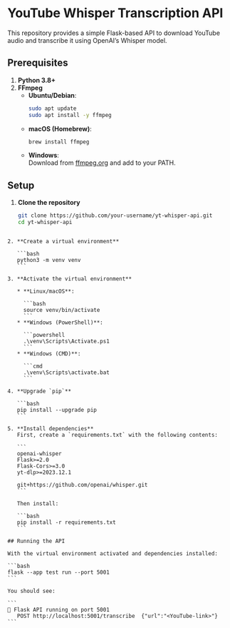 
# YouTube Whisper Transcription API

This repository provides a simple Flask-based API to download YouTube audio and transcribe it using OpenAI’s Whisper model.

## Prerequisites

1. **Python 3.8+**  
2. **FFmpeg**  
   - **Ubuntu/Debian**:  
     ```bash
     sudo apt update
     sudo apt install -y ffmpeg
     ```
   - **macOS (Homebrew)**:  
     ```bash
     brew install ffmpeg
     ```
   - **Windows**:  
     Download from [ffmpeg.org](https://ffmpeg.org/) and add to your PATH.

## Setup

1. **Clone the repository**  
   ```bash
   git clone https://github.com/your-username/yt-whisper-api.git
   cd yt-whisper-api
````

2. **Create a virtual environment**

   ```bash
   python3 -m venv venv
   ```

3. **Activate the virtual environment**

   * **Linux/macOS**:

     ```bash
     source venv/bin/activate
     ```
   * **Windows (PowerShell)**:

     ```powershell
     .\venv\Scripts\Activate.ps1
     ```
   * **Windows (CMD)**:

     ```cmd
     .\venv\Scripts\activate.bat
     ```

4. **Upgrade `pip`**

   ```bash
   pip install --upgrade pip
   ```

5. **Install dependencies**
   First, create a `requirements.txt` with the following contents:

   ```
   openai-whisper
   Flask>=2.0
   Flask-Cors>=3.0
   yt-dlp>=2023.12.1
   
   git+https://github.com/openai/whisper.git
   ```

   Then install:

   ```bash
   pip install -r requirements.txt
   ```

## Running the API

With the virtual environment activated and dependencies installed:

```bash
flask --app test run --port 5001
```

You should see:

```
🚀 Flask API running on port 5001
   POST http://localhost:5001/transcribe  {"url":"<YouTube-link>"}
```


